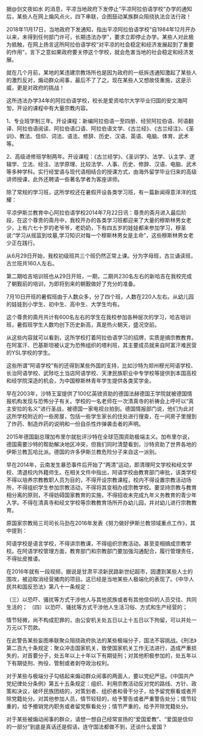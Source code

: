 据@剑文夜如水 的消息，平凉当地政府下发停止“平凉阿拉伯语学校”办学的通知后，某些人在网上煽风点火，四下串联，企图鼓动某族群众阻挠执法合法行政！

2018年11月17日，当地政府下发通知，指出平凉阿拉伯语学校“自1984年12月开办以来，未得到任何部门许可，长期违法办学”，要求立即停止办学。某些人对此极为抵触，在网上扬言这所阿拉伯语学校“对平凉的社会稳定和经济发展起到了重要的作用”，言下之意如果政府要关停这个学校，就会危害当地的社会稳定和经济发展。

就在几个月前，某地的某违建宗教场所也是因为政府的一纸拆违通知激起了某些人的激烈反对，煽动群众闹事，最后不了了之。现在某些人又想故伎重施，这是示威，更是对政府的挑战！

这所违法办学34年的阿拉伯语学校，校长是爱资哈尔大学毕业归国的安文海阿訇，开设的课程中有大量宗教内容。

1、专业班学制三年。开设课程：新编阿拉伯语一至四册、经贸阿拉伯语、阿语翻译、阿拉伯语阅读、阿拉伯语口语、阿拉伯语文学、《古兰经》、《古兰经注》、《圣训》、教法、信仰、词法、语法、修辞、历史、汉语、英语、电脑、体育、武术等。

2、高级进修班学制两年。开设课程：《古兰经学》、《圣训学》、法学、认主学、逻辑学、立法、经注、法学原理、比较法学、人事、历史、修辞、汉语、电脑、武术等多种学科。实行经堂语与现代语相结合的授课方式，由海外留学毕业归来的高级讲师授课，此外还聘请一些著名学者为客座讲师。

除了常规的学习班，这所学校还在暑假开设各类学习班，有一篇新闻得意洋洋的炫耀：

平凉伊斯兰教育中心阿拉伯语学校2014年7月22日讯：尊贵的斋月进入最后阶段，在这个尊贵的斋月中，我校开办的各类学习班都迎来了大量的穆斯林男女老少，上有六七十岁的老爷爷，老奶奶，下有四五岁的娃娃都来参加学习，穆圣说:“学习从摇篮到坟墓,学习知识对每一个穆斯林男女是主命”，这些穆斯林男女老少正在践行。

从6月29日开始，我校初级班共三个班仍然正常上课。分为字母班，古兰诵读班，古兰班共160人左右。

第二期哈吉培训班也从29日开班，一期，二期共230名左右的新哈吉在我校完成了朝觐前的培训，为即将到来的朝觐做好了充分的准备。

7月10日开班的暑假班由于人数众多，分了四个班，人数在220人左右。从幼儿园的娃娃到小学生、初中生、高中生、大学生均有。

这个尊贵的斋月共计有600名左右的学生在我校参加各种层次的学习，哈吉培训班，暑假班学生人数均创下历史新高，真是热火朝天，盛况空前。

从这些内容就可以看到，这所学校打着阿拉伯语学习的招牌，实质是搞宗教教育。在阿富汗、巴基斯坦被认定为恐怖组织的塔利班，其主要成员就来自阿富汗难民营的YSL学校的学生。

这些所谓“阿语学校”有的还得到某些外国的支持，比如沙特为郑州穆光阿语学校、长治阿语学校、武陟圪土当店阿语学校、天津民族职业中专学校等提供到本国高校和经学院深造的机会，为中国穆斯林青年学生提供各类奖学金。

早在2003年，沙特王室提供了100亿英镑资助的德国法赫德国王学院就被德国情报机构发现与恐怖分子有关。学校的一名老师在一次清真寺的祈祷会上呼吁以“真主安拉的名义”进行圣战，被德国一家电视台拍到。德国情报部门说，他们为此对这所学校附近的一些房屋，包括一些学生家长的住处进行搜查，在一间房子里搜到了炸药、制造炸药的说明和一份自杀性炸弹袭击者的声明。

2015年德国副总理加布里尔就批评沙特在全球范围资助极端主义。加布里尔说，德国需要沙特的帮助解决地区冲突，但我们同时清楚看到，沙特资助了世界各地的伊斯兰教瓦哈比派。德国的许多伊斯兰教危险分子来自这一派别。

早在2014年，云南发生暴恐事件后开始了“两清”运动，即清理阿文学校和经文学校、清退校内外籍师生。在相关文件中指出，阿语学校由教育部门审批，该类学校不得以培养宗教教职人员为目的，不得开设宗教课程，校内不得设置宗教活动场所，不得组织学生参加宗教活动，不得将其变相办成宗教学校。要坚持宗教与教育相分离的原则，不得妨碍国家教育的实施，不得招收未完成九年义务教育的青少年入学。不得在清真寺和经文学校等宗教教育场所开办幼儿园，并对幼儿进行宗教教育。

原国家宗教局三司司长马劲在2016年发表《努力做好伊斯兰教领域重点工作》，其中提到：

阿语学校是语言学校，不得讲宗教课，不得组织宗教活动，甚至变相搞成宗教学校。在阿语学校管理方面，教育部门和宗教部门要加强沟通配合，履行管理责任，不得扯皮推诿。

在2016年就有一段视频，据说是甘肃平凉新民路新世纪超市，因遭到某些人士的围攻，被迫取消经营猪肉的项目。这已经是当地某些人极端化的表现了。《中华人民共和国反恐法》第八十一条规定：

（三）以恐吓、骚扰等方式干涉他人与其他民族或者有其他信仰的人员交往、共同生活的；
（四）以恐吓、骚扰等方式干涉他人生活习俗、方式和生产经营的；

情节轻微，尚不构成犯罪的，由公安机关处五日以上十五日以下拘留，可以并处一万元以下罚款。

在此警告某些妄图串联聚众阻挠政府执法的某些极端分子，国法不容挑战。《刑法》第二百九十条规定：聚众冲击国家机关，致使国家机关工作无法进行，造成严重损失的，对首要分子，处五年以上十年以下有期徒刑；对其他积极参加的，处五年以下有期徒刑、拘役、管制或者剥夺政治权利。

对于某些与极端分子勾结起来煽动群众闹事的两面人，要以党纪严惩。《中国共产党纪律处分条例》第五十五条规定：组织、利用宗教活动反对党的路线、方针、政策和决议，破坏民族团结的，对策划者、组织者和骨干分子，给予留党察看或者开除党籍处分。对其他参加人员，情节较轻的，给予警告或者严重警告处分；情节较重的，给予撤销党内职务或者留党察看处分；情节严重的，给予开除党籍处分。

对于某些被煽动闹事的群众，请想一想自己经常宣扬的“爱国爱教”、“爱国是信仰的一部分”到底是真话还是假话，连守国法都做不到，还谈什么爱国？

